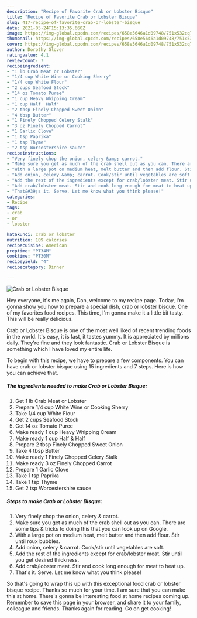 ```yaml
---
description: "Recipe of Favorite Crab or Lobster Bisque"
title: "Recipe of Favorite Crab or Lobster Bisque"
slug: 417-recipe-of-favorite-crab-or-lobster-bisque
date: 2021-05-24T15:13:35.660Z
image: https://img-global.cpcdn.com/recipes/658e5646a1d09748/751x532cq70/crab-or-lobster-bisque-recipe-main-photo.jpg
thumbnail: https://img-global.cpcdn.com/recipes/658e5646a1d09748/751x532cq70/crab-or-lobster-bisque-recipe-main-photo.jpg
cover: https://img-global.cpcdn.com/recipes/658e5646a1d09748/751x532cq70/crab-or-lobster-bisque-recipe-main-photo.jpg
author: Dorothy Glover
ratingvalue: 4.1
reviewcount: 7
recipeingredient:
- "1 lb Crab Meat or Lobster"
- "1/4 cup White Wine or Cooking Sherry"
- "1/4 cup White Flour"
- "2 cups Seafood Stock"
- "14 oz Tomato Puree"
- "1 cup Heavy Whipping Cream"
- "1 cup Half  Half"
- "2 tbsp Finely Chopped Sweet Onion"
- "4 tbsp Butter"
- "1 Finely Chopped Celery Stalk"
- "3 oz Finely Chopped Carrot"
- "1 Garlic Clove"
- "1 tsp Paprika"
- "1 tsp Thyme"
- "2 tsp Worcestershire sauce"
recipeinstructions:
- "Very finely chop the onion, celery &amp; carrot."
- "Make sure you get as much of the crab shell out as you can. There are some tips &amp; tricks to doing this that you can look up on Google."
- "With a large pot on medium heat, melt butter and then add flour. Stir until roux bubbles."
- "Add onion, celery &amp; carrot. Cook/stir until vegetables are soft."
- "Add the rest of the ingredients except for crab/lobster meat. Stir until you get desired thickness."
- "Add crab/lobster meat. Stir and cook long enough for meat to heat up."
- "That&#39;s it. Serve. Let me know what you think please!"
categories:
- Recipe
tags:
- crab
- or
- lobster

katakunci: crab or lobster 
nutrition: 109 calories
recipecuisine: American
preptime: "PT34M"
cooktime: "PT30M"
recipeyield: "4"
recipecategory: Dinner

---
```



![Crab or Lobster Bisque](https://img-global.cpcdn.com/recipes/658e5646a1d09748/751x532cq70/crab-or-lobster-bisque-recipe-main-photo.jpg)

Hey everyone, it's me again, Dan, welcome to my recipe page. Today, I'm gonna show you how to prepare a special dish, crab or lobster bisque. One of my favorites food recipes. This time, I'm gonna make it a little bit tasty. This will be really delicious.



Crab or Lobster Bisque is one of the most well liked of recent trending foods in the world. It's easy, it is fast, it tastes yummy. It is appreciated by millions daily. They're fine and they look fantastic. Crab or Lobster Bisque is something which I have loved my entire life.


To begin with this recipe, we have to prepare a few components. You can have crab or lobster bisque using 15 ingredients and 7 steps. Here is how you can achieve that.

<!--inarticleads1-->

##### The ingredients needed to make Crab or Lobster Bisque:

1. Get 1 lb Crab Meat or Lobster
1. Prepare 1/4 cup White Wine or Cooking Sherry
1. Take 1/4 cup White Flour
1. Get 2 cups Seafood Stock
1. Get 14 oz Tomato Puree
1. Make ready 1 cup Heavy Whipping Cream
1. Make ready 1 cup Half &amp; Half
1. Prepare 2 tbsp Finely Chopped Sweet Onion
1. Take 4 tbsp Butter
1. Make ready 1 Finely Chopped Celery Stalk
1. Make ready 3 oz Finely Chopped Carrot
1. Prepare 1 Garlic Clove
1. Take 1 tsp Paprika
1. Take 1 tsp Thyme
1. Get 2 tsp Worcestershire sauce




<!--inarticleads2-->

##### Steps to make Crab or Lobster Bisque:

1. Very finely chop the onion, celery &amp; carrot.
1. Make sure you get as much of the crab shell out as you can. There are some tips &amp; tricks to doing this that you can look up on Google.
1. With a large pot on medium heat, melt butter and then add flour. Stir until roux bubbles.
1. Add onion, celery &amp; carrot. Cook/stir until vegetables are soft.
1. Add the rest of the ingredients except for crab/lobster meat. Stir until you get desired thickness.
1. Add crab/lobster meat. Stir and cook long enough for meat to heat up.
1. That&#39;s it. Serve. Let me know what you think please!




So that's going to wrap this up with this exceptional food crab or lobster bisque recipe. Thanks so much for your time. I am sure that you can make this at home. There's gonna be interesting food at home recipes coming up. Remember to save this page in your browser, and share it to your family, colleague and friends. Thanks again for reading. Go on get cooking!
